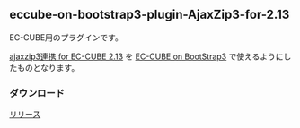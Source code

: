 eccube-on-bootstrap3-plugin-AjaxZip3-for-2.13
---------------------------------------------
EC-CUBE用のプラグインです。

[ajaxzip3連携 for EC-CUBE 2.13](http://www.ec-cube.net/products/detail.php?product_id=659) を [EC-CUBE on BootStrap3](https://github.com/clicktx/eccube-on-bootstrap3) で使えるようにしたものとなります。

### ダウンロード
[リリース](https://github.com/clicktx/eccube-on-bootstrap3-plugin-AjaxZip3-for-2.13/releases)